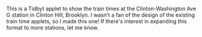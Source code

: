 This is a Tidbyt applet to show the train times at the Clinton-Washington Ave G station in Clinton Hill, Brooklyn. I wasn't a fan of the design of the existing train time applets, so I made this one! If there's interest in expanding this format to more stations, let me know. 
